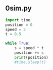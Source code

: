 ## 0sim.py

```python
import time
position = 0
speed = 3
t = 0.5

while True: 
    s = speed * t
    position += s
    print(position)
    #time.sleep(t)
```